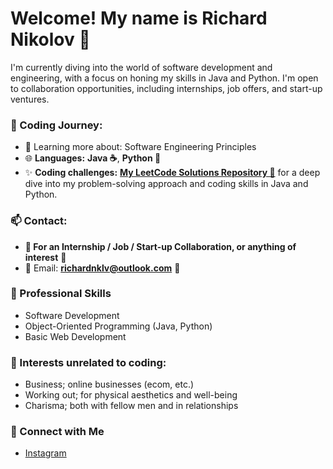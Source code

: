 # Welcome! My name is Richard Nikolov 👋

I'm currently diving into the world of software development and engineering, with a focus on honing my skills in Java and Python. I'm open to collaboration opportunities, including internships, job offers, and start-up ventures.


### 🚀 Coding Journey:
- 🌱 Learning more about: Software Engineering Principles 
- 🌐 **Languages:** **Java ☕️**, **Python 🐍**
- ✨ **Coding challenges:** **[My LeetCode Solutions Repository 🌟](https://github.com/richardnklv/LeetCodeProblems)** for a deep dive into my problem-solving approach and coding skills in Java and Python.

### 📫 Contact: 
- **🚀 For an Internship / Job / Start-up Collaboration, or anything of interest** 🌟
- 📧 Email: **richardnklv@outlook.com** 🌟

### 💼 Professional Skills
- Software Development
- Object-Oriented Programming (Java, Python)
- Basic Web Development

### 🎯 Interests unrelated to coding:
- Business; online businesses (ecom, etc.)
- Working out; for physical aesthetics and well-being
- Charisma; both with fellow men and in relationships

### 🔗 Connect with Me
- [Instagram](https://www.instagram.com/richard.nklv)

<!--
**richardnklv/richardnklv** is a ✨ _special_ ✨ repository because its `README.md` (this file) appears on your GitHub profile.


-->
